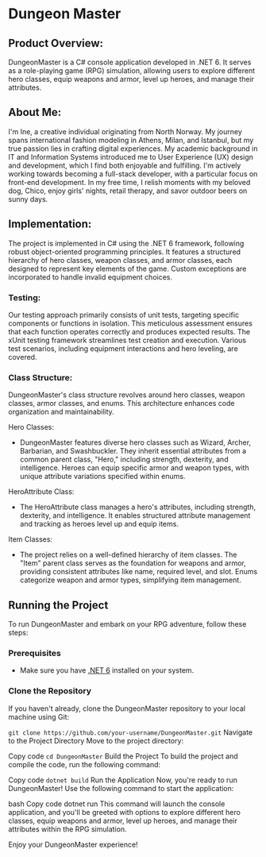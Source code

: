 # Dungeon Master


## Product Overview:
DungeonMaster is a C# console application developed in .NET 6. It serves as a role-playing game (RPG) simulation, allowing users to explore different hero classes, equip weapons and armor, level up heroes, and manage their attributes.

## About Me:
I'm Ine, a creative individual originating from North Norway. My journey spans international fashion modeling in Athens, Milan, and Istanbul, but my true passion lies in crafting digital experiences. My academic background in IT and Information Systems introduced me to User Experience (UX) design and development, which I find both enjoyable and fulfilling. I'm actively working towards becoming a full-stack developer, with a particular focus on front-end development. In my free time, I relish moments with my beloved dog, Chico, enjoy girls' nights, retail therapy, and savor outdoor beers on sunny days.

## Implementation:
The project is implemented in C# using the .NET 6 framework, following robust object-oriented programming principles. It features a structured hierarchy of hero classes, weapon classes, and armor classes, each designed to represent key elements of the game. Custom exceptions are incorporated to handle invalid equipment choices.

### Testing:
Our testing approach primarily consists of unit tests, targeting specific components or functions in isolation. This meticulous assessment ensures that each function operates correctly and produces expected results. The xUnit testing framework streamlines test creation and execution. Various test scenarios, including equipment interactions and hero leveling, are covered.

### Class Structure:
DungeonMaster's class structure revolves around hero classes, weapon classes, armor classes, and enums. This architecture enhances code organization and maintainability.

Hero Classes: 
- DungeonMaster features diverse hero classes such as Wizard, Archer, Barbarian, and Swashbuckler. They inherit essential attributes from a common parent class, "Hero," including strength, dexterity, and intelligence. Heroes can equip specific armor and weapon types, with unique attribute variations specified within enums.

HeroAttribute Class: 
- The HeroAttribute class manages a hero's attributes, including strength, dexterity, and intelligence. It enables structured attribute management and tracking as heroes level up and equip items.

Item Classes: 
- The project relies on a well-defined hierarchy of item classes. The "Item" parent class serves as the foundation for weapons and armor, providing consistent attributes like name, required level, and slot. Enums categorize weapon and armor types, simplifying item management.

## Running the Project

To run DungeonMaster and embark on your RPG adventure, follow these steps:

### Prerequisites

- Make sure you have [.NET 6](https://dotnet.microsoft.com/download/dotnet/6.0) installed on your system.

### Clone the Repository

If you haven't already, clone the DungeonMaster repository to your local machine using Git:


```git clone https://github.com/your-username/DungeonMaster.git```
Navigate to the Project Directory
Move to the project directory:

Copy code
```cd DungeonMaster```
Build the Project
To build the project and compile the code, run the following command:

Copy code
```dotnet build```
Run the Application
Now, you're ready to run DungeonMaster! Use the following command to start the application:

bash
Copy code
dotnet run
This command will launch the console application, and you'll be greeted with options to explore different hero classes, equip weapons and armor, level up heroes, and manage their attributes within the RPG simulation.

Enjoy your DungeonMaster experience!
